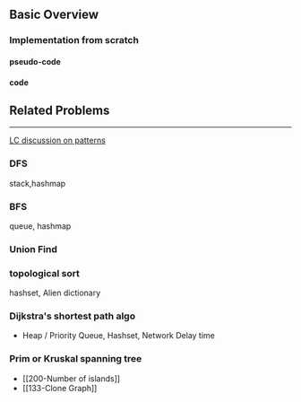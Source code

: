 ## Basic Overview

### Implementation from scratch
#### pseudo-code

#### code

## Related Problems
---
[LC discussion on patterns](https://leetcode.com/discuss/study-guide/655708/Graph-For-Beginners-Problems-or-Pattern-or-Sample-Solutions)

### DFS
stack,hashmap
### BFS
queue, hashmap

### Union Find
### topological sort
hashset, Alien dictionary

### Dijkstra's shortest path algo
- Heap / Priority Queue, Hashset, Network Delay time

### Prim or Kruskal spanning tree


- [[200-Number of islands]]
- [[133-Clone Graph]]

